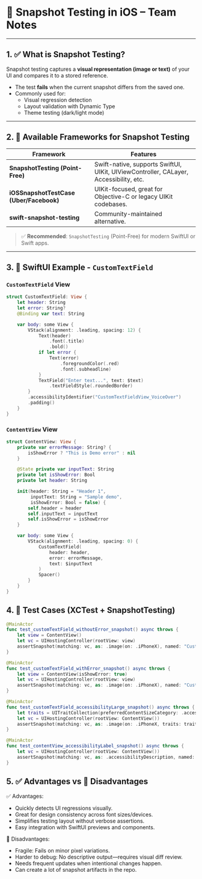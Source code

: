 # 📸 Snapshot Testing in iOS – Team Notes

---

## 1. ✅ What is Snapshot Testing?

Snapshot testing captures a **visual representation (image or text)** of your UI and compares it to a stored reference.

- The test **fails** when the current snapshot differs from the saved one.
- Commonly used for:
  - Visual regression detection
  - Layout validation with Dynamic Type
  - Theme testing (dark/light mode)

---

## 2. 🧰 Available Frameworks for Snapshot Testing

| Framework | Features |
|----------|----------|
| **SnapshotTesting (Point-Free)** | Swift-native, supports SwiftUI, UIKit, UIViewController, CALayer, Accessibility, etc. |
| **iOSSnapshotTestCase (Uber/Facebook)** | UIKit-focused, great for Objective-C or legacy UIKit codebases. |
| **swift-snapshot-testing** | Community-maintained alternative. |

> ✅ **Recommended**: `SnapshotTesting` (Point-Free) for modern SwiftUI or Swift apps.

---

## 3. 🧪 SwiftUI Example - `CustomTextField`

### `CustomTextField` View

```swift
struct CustomTextField: View {
    let header: String
    let error: String?
    @Binding var text: String

    var body: some View {
        VStack(alignment: .leading, spacing: 12) {
            Text(header)
                .font(.title)
                .bold()
            if let error {
                Text(error)
                    .foregroundColor(.red)
                    .font(.subheadline)
            }
            TextField("Enter text...", text: $text)
                .textFieldStyle(.roundedBorder)
        }
        .accessibilityIdentifier("CustomTextFieldView_VoiceOver")
        .padding()
    }
}
```
### `ContentView` View
```swift
struct ContentView: View {
    private var errorMessage: String? {
        isShowError ? "This is Demo error" : nil
    }

    @State private var inputText: String
    private let isShowError: Bool
    private let header: String

    init(header: String = "Header 1",
         inputText: String = "Sample demo",
         isShowError: Bool = false) {
        self.header = header
        self.inputText = inputText
        self.isShowError = isShowError
    }

    var body: some View {
        VStack(alignment: .leading, spacing: 0) {
            CustomTextField(
                header: header,
                error: errorMessage,
                text: $inputText
            )
            Spacer()
        }
    }
}
```
## 4. 🧪 Test Cases (XCTest + SnapshotTesting)
```swift
@MainActor
func test_customTextField_withoutError_snapshot() async throws {
    let view = ContentView()
    let vc = UIHostingController(rootView: view)
    assertSnapshot(matching: vc, as: .image(on: .iPhoneX), named: "CustomTextFieldView")
}

@MainActor
func test_customTextField_withError_snapshot() async throws {
    let view = ContentView(isShowError: true)
    let vc = UIHostingController(rootView: view)
    assertSnapshot(matching: vc, as: .image(on: .iPhoneX), named: "CustomTextFieldView_withError")
}

@MainActor
func test_customTextField_accessibilityLarge_snapshot() async throws {
    let traits = UITraitCollection(preferredContentSizeCategory: .accessibilityLarge)
    let vc = UIHostingController(rootView: ContentView())
    assertSnapshot(matching: vc, as: .image(on: .iPhoneX, traits: traits), named: "Accessibility_Large")
}

@MainActor
func test_contentView_accessibilityLabel_snapshot() async throws {
    let vc = UIHostingController(rootView: ContentView())
    assertSnapshot(matching: vc, as: .accessibilityDescription, named: "ContentView_accessibilityLabel")
}
```
## 5. ✅ Advantages vs 🚫 Disadvantages
✅ Advantages:
- Quickly detects UI regressions visually.
- Great for design consistency across font sizes/devices.
- Simplifies testing layout without verbose assertions.
- Easy integration with SwiftUI previews and components.

🚫 Disadvantages:
- Fragile: Fails on minor pixel variations.
- Harder to debug: No descriptive output—requires visual diff review.
- Needs frequent updates when intentional changes happen.
- Can create a lot of snapshot artifacts in the repo.

